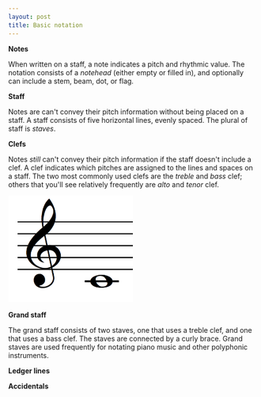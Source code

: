 ```yaml
---
layout: post
title: Basic notation
---
```


**Notes**

When written on a staff, a note indicates a pitch and rhythmic value. The notation consists of a *notehead* (either empty or filled in), and optionally can include a stem, beam, dot, or flag. 

**Staff**

Notes are can't convey their pitch information without being placed on a staff. A staff consists of five horizontal lines, evenly spaced. The plural of staff is *staves*.

**Clefs**

Notes *still* can't convey their pitch information if the staff doesn't include a clef. A clef indicates which pitches are assigned to the lines and spaces on a staff. The two most commonly used clefs are the *treble* and *bass* clef; others that you'll see relatively frequently are *alto* and *tenor* clef. 

<img src="Graphics/trebleClef.png" width="50%" height="50%">

**Grand staff**

The grand staff consists of two staves, one that uses a treble clef, and one that uses a bass clef. The staves are connected by a curly brace. Grand staves are used frequently for notating piano music and other polyphonic instruments. 

**Ledger lines**



**Accidentals**


